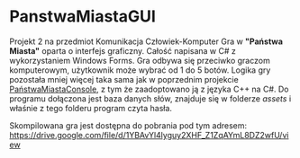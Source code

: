 # PanstwaMiastaGUI
Projekt 2 na przedmiot Komunikacja Człowiek-Komputer
Gra w **"Państwa Miasta"** oparta o interfejs graficzny. Całość napisana w C# z wykorzystaniem Windows Forms.
Gra odbywa się przeciwko graczom komputerowym, użytkownik może wybrać od 1 do 5 botów. 
Logika gry pozostała mniej więcej taka sama jak w poprzednim projekcie [PaństwaMiastaConsole](https://github.com/maciejek052/PanstwaMiastaConsole "PaństwaMiastaConsole"), z tym że zaadoptowano ją z języka C++ na C#.
Do programu dołączona jest baza danych słów, znajduje się w folderze *assets* i właśnie z tego folderu program czyta hasła.

Skompilowana gra jest dostępna do pobrania pod tym adresem:
https://drive.google.com/file/d/1YBAvYl4lyguy2XHF_Z1ZqAYmL8DZ2wfU/view